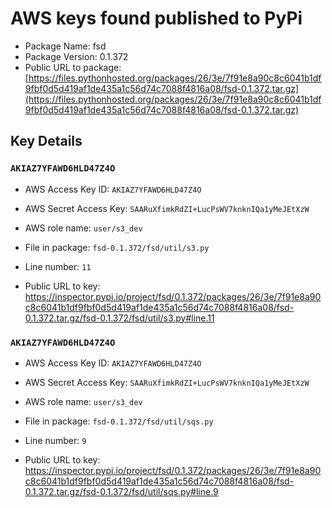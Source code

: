 # AWS keys found published to PyPi

* Package Name: fsd
* Package Version: 0.1.372
* Public URL to package: [https://files.pythonhosted.org/packages/26/3e/7f91e8a90c8c6041b1df9fbf0d5d419af1de435a1c56d74c7088f4816a08/fsd-0.1.372.tar.gz](https://files.pythonhosted.org/packages/26/3e/7f91e8a90c8c6041b1df9fbf0d5d419af1de435a1c56d74c7088f4816a08/fsd-0.1.372.tar.gz)

## Key Details

### `AKIAZ7YFAWD6HLD47Z4O`

* AWS Access Key ID: `AKIAZ7YFAWD6HLD47Z4O`
* AWS Secret Access Key: `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` 
* AWS role name: `user/s3_dev`
* File in package: `fsd-0.1.372/fsd/util/s3.py`
* Line number: `11`

* Public URL to key: https://inspector.pypi.io/project/fsd/0.1.372/packages/26/3e/7f91e8a90c8c6041b1df9fbf0d5d419af1de435a1c56d74c7088f4816a08/fsd-0.1.372.tar.gz/fsd-0.1.372/fsd/util/s3.py#line.11



### `AKIAZ7YFAWD6HLD47Z4O`

* AWS Access Key ID: `AKIAZ7YFAWD6HLD47Z4O`
* AWS Secret Access Key: `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` 
* AWS role name: `user/s3_dev`
* File in package: `fsd-0.1.372/fsd/util/sqs.py`
* Line number: `9`

* Public URL to key: https://inspector.pypi.io/project/fsd/0.1.372/packages/26/3e/7f91e8a90c8c6041b1df9fbf0d5d419af1de435a1c56d74c7088f4816a08/fsd-0.1.372.tar.gz/fsd-0.1.372/fsd/util/sqs.py#line.9


